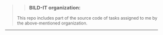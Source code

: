 >> ### BILD-IT organization:
> This repo includes part of the source code of tasks assigned to me by the above-mentioned organization.
____________
